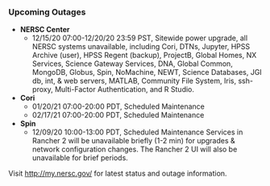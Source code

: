 ### Upcoming Outages 

- **NERSC Center**
    - 12/15/20 07:00-12/20/20 23:59 PST, Sitewide power upgrade, all NERSC
         systems unavailable, including Cori, DTNs, Jupyter, HPSS Archive
         (user), HPSS Regent (backup), ProjectB, Global Homes, NX Services,
         Science Gateway Services, DNA, Global Common, MongoDB, Globus, Spin,
         NoMachine, NEWT, Science Databases, JGI db, int, & web servers, 
         MATLAB, Community File System, Iris, ssh-proxy, Multi-Factor
         Authentication, and R Studio.
- **Cori**
    - 01/20/21 07:00-20:00 PDT, Scheduled Maintenance
    - 02/17/21 07:00-20:00 PDT, Scheduled Maintenance
- **Spin**
    - 12/09/20 10:00-13:00 PDT, Scheduled Maintenance
         Services in Rancher 2 will be unavailable briefly (1-2 min) for 
         upgrades & network configuration changes. The Rancher 2 UI will also be
         unavailable for brief periods.

Visit <http://my.nersc.gov/> for latest status and outage information.
